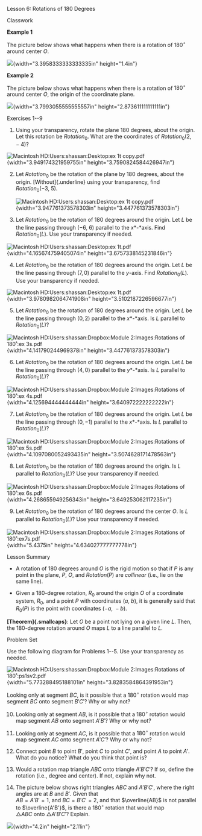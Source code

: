 Lesson 6: Rotations of 180 Degrees

Classwork

**Example 1**

The picture below shows what happens when there is a rotation of
$180{^\circ}$ around center $O$.

![](.\grade8lessonsmd\media/media/image1.png){width="3.3958333333333335in"
height="1.4in"}

**Example 2**

The picture below shows what happens when there is a rotation of
$180{^\circ}$ around center $O$, the origin of the coordinate plane.

![](.\grade8lessonsmd\media/media/image2.png){width="3.7993055555555557in"
height="2.873611111111111in"}

Exercises 1--9

1.  Using your transparency, rotate the plane $180$ degrees, about the
    origin. Let this rotation be ${Rotation}_{0}$. What are the
    coordinates of ${Rotation}_{0}(2,\  - 4)$?

![Macintosh HD:Users:shassan:Desktop:ex 1t
copy.pdf](.\grade8lessonsmd\media/media/image3.emf){width="3.949174321959755in"
height="3.7590824584426947in"}

2.  Let ${Rotation}_{0}$ be the rotation of the plane by $180$ degrees,
    about the origin. [Without]{.underline} using your transparency,
    find ${Rotation}_{0}( - 3,\ 5)$.

    ![Macintosh HD:Users:shassan:Desktop:ex 1t
    copy.pdf](.\grade8lessonsmd\media/media/image4.emf){width="3.947761373578303in"
    height="3.447761373578303in"}

3.  Let ${Rotation}_{0}$ be the rotation of $180$ degrees around the
    origin. Let $L$ be the line passing through $( - 6,\ 6)$ parallel to
    the $x$*-*axis. Find ${Rotation}_{0}(L)$. Use your transparency if
    needed.

![Macintosh HD:Users:shassan:Desktop:ex
1t.pdf](.\grade8lessonsmd\media/media/image5.emf){width="4.165674759405074in"
height="3.6757338145231846in"}

4.  Let ${Rotation}_{0}$ be the rotation of $180$ degrees around the
    origin. Let $L$ be the line passing through $(7,0)$ parallel to the
    $y$-axis. Find ${Rotation}_{0}(L)$. Use your transparency if needed.

![Macintosh HD:Users:shassan:Desktop:ex
1t.pdf](.\grade8lessonsmd\media/media/image6.emf){width="3.9780982064741908in"
height="3.5102187226596677in"}

5.  Let ${Rotation}_{0}$ be the rotation of $180$ degrees around the
    origin. Let $L$ be the line passing through $(0,2)$ parallel to the
    $x$*-*axis. Is $L$ parallel to ${Rotation}_{0}(L)$?

![Macintosh HD:Users:shassan:Dropbox:Module 2:Images:Rotations of
180˚:ex
3s.pdf](.\grade8lessonsmd\media/media/image7.emf){width="4.141790244969378in"
height="3.447761373578303in"}

6.  Let ${Rotation}_{0}$ be the rotation of $180$ degrees around the
    origin. Let $L$ be the line passing through $(4,0)$ parallel to the
    $y$*-*axis. Is $L$ parallel to ${Rotation}_{0}(L)$?

![Macintosh HD:Users:shassan:Dropbox:Module 2:Images:Rotations of
180˚:ex
4s.pdf](.\grade8lessonsmd\media/media/image8.emf){width="4.125694444444444in"
height="3.640972222222222in"}

7.  Let ${Rotation}_{0}$ be the rotation of $180$ degrees around the
    origin. Let $L$ be the line passing through $(0, - 1)$ parallel to
    the $x$*-*axis. Is $L$ parallel to ${Rotation}_{0}(L)$?

![Macintosh HD:Users:shassan:Dropbox:Module 2:Images:Rotations of
180˚:ex
5s.pdf](.\grade8lessonsmd\media/media/image9.emf){width="4.1097080052493435in"
height="3.5074628171478563in"}

8.  Let ${Rotation}_{0}$ be the rotation of $180$ degrees around the
    origin. Is $L$ parallel to ${Rotation}_{0}(L)$? Use your
    transparency if needed.

![Macintosh HD:Users:shassan:Dropbox:Module 2:Images:Rotations of
180˚:ex
6s.pdf](.\grade8lessonsmd\media/media/image10.emf){width="4.268655949256343in"
height="3.649253062117235in"}

9.  Let ${Rotation}_{0}$ be the rotation of $180$ degrees around the
    center $O$. Is $L$ parallel to ${Rotation}_{0}(L)$? Use your
    transparency if needed.

![Macintosh HD:Users:shassan:Dropbox:Module 2:Images:Rotations of
180˚:ex7s.pdf](.\grade8lessonsmd\media/media/image11.emf){width="5.4375in"
height="4.634027777777778in"}

Lesson Summary

- A rotation of $180$ degrees around $O$ is the rigid motion so that if
  $P$ is any point in the plane, $P$, $O$, and $Rotation(P)$ are
  *collinear* (i.e., lie on the same line).

- Given a $180$-degree rotation, $R_{0}$ around the origin $O$ of a
  coordinate system, $R_{0}$, and a point $P$ with coordinates
  $(a,\ b)$, it is generally said that $R_{0}(P)$ is the point with
  coordinates $( - a,\  - b)$.

**[Theorem]{.smallcaps}**: Let $O$ be a point not lying on a given line
$L$. Then, the $180$-degree rotation around $O$ maps $L$ to a line
parallel to $L$.

Problem Set

Use the following diagram for Problems 1--5. Use your transparency as
needed.

![Macintosh HD:Users:shassan:Dropbox:Module 2:Images:Rotations of
180˚:ps1sv2.pdf](.\grade8lessonsmd\media/media/image12.emf){width="5.773288495188101in"
height="3.8283584864391953in"}

Looking only at segment $BC$, is it possible that a $180{^\circ}$
rotation would map segment $BC$ onto segment $B'C'$? Why or why not?

10. Looking only at segment $AB$, is it possible that a $180{^\circ}$
    rotation would map segment $AB$ onto segment $A'B'$? Why or why not?

11. Looking only at segment $AC$, is it possible that a $180{^\circ}$
    rotation would map segment $AC$ onto segment $A'C'$? Why or why not?

12. Connect point $B$ to point $B'$, point $C$ to point $C'$, and point
    $A$ to point $A'$. What do you notice? What do you think that point
    is?

13. Would a rotation map triangle $ABC$ onto triangle $A'B'C'$? If so,
    define the rotation (i.e., degree and center). If not, explain why
    not.

14. The picture below shows right triangles $ABC$ and $A'B'C'$, where
    the right angles are at $B$ and $B'$*.* Given that\
    $AB = A'B' = 1$, and $BC = B'C' = 2$, and that $\overline{AB}$ is
    not parallel to $\overline{A'B'}$, is there a $180{^\circ}$ rotation
    that would map\
    $\bigtriangleup ABC$ onto $\bigtriangleup A'B'C'$? Explain.

![](.\grade8lessonsmd\media/media/image13.png){width="4.2in"
height="2.11in"}

